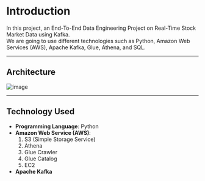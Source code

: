 # Introduction

In this project, an End-To-End Data Engineering Project on Real-Time Stock Market Data using Kafka.  
We are going to use different technologies such as Python, Amazon Web Services (AWS), Apache Kafka, Glue, Athena, and SQL.

---

## Architecture

![image](https://github.com/user-attachments/assets/9e0a54ba-a92b-4292-b7f7-4bd14bbe5720)

---

## Technology Used

- **Programming Language**: Python
- **Amazon Web Service (AWS)**:
  1. S3 (Simple Storage Service)
  2. Athena
  3. Glue Crawler
  4. Glue Catalog
  5. EC2
- **Apache Kafka**

